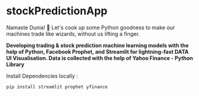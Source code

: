 # stockPredictionApp
Namaste Dunia! 🚀 Let's cook up some Python goodness to make our machines trade like wizards, without us lifting a finger. 

**Developing trading & stock prediction machine learning models with the help of Python, Facebook Prophet, and Streamlit for lightning-fast DATA UI Visualisation.
Data is collected with the help of Yahoo Finance - Python Library**

Install Dependencies locally :
```
pip install streamlit prophet yfinance
```
